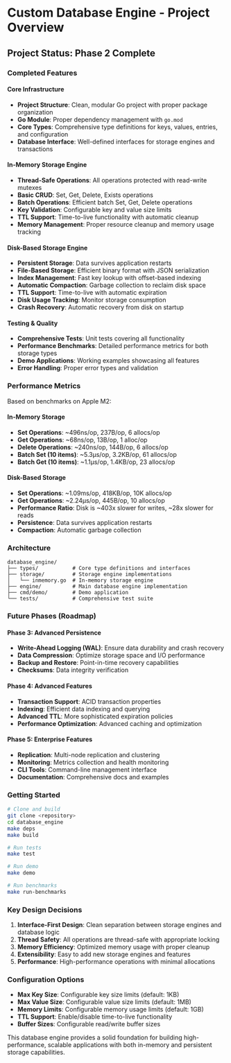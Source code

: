 # Custom Database Engine - Project Overview

## Project Status: Phase 2 Complete

### Completed Features

#### Core Infrastructure
- **Project Structure**: Clean, modular Go project with proper package organization
- **Go Module**: Proper dependency management with `go.mod`
- **Core Types**: Comprehensive type definitions for keys, values, entries, and configuration
- **Database Interface**: Well-defined interfaces for storage engines and transactions

#### In-Memory Storage Engine
- **Thread-Safe Operations**: All operations protected with read-write mutexes
- **Basic CRUD**: Set, Get, Delete, Exists operations
- **Batch Operations**: Efficient batch Set, Get, Delete operations
- **Key Validation**: Configurable key and value size limits
- **TTL Support**: Time-to-live functionality with automatic cleanup
- **Memory Management**: Proper resource cleanup and memory usage tracking

#### Disk-Based Storage Engine
- **Persistent Storage**: Data survives application restarts
- **File-Based Storage**: Efficient binary format with JSON serialization
- **Index Management**: Fast key lookup with offset-based indexing
- **Automatic Compaction**: Garbage collection to reclaim disk space
- **TTL Support**: Time-to-live with automatic expiration
- **Disk Usage Tracking**: Monitor storage consumption
- **Crash Recovery**: Automatic recovery from disk on startup

#### Testing & Quality
- **Comprehensive Tests**: Unit tests covering all functionality
- **Performance Benchmarks**: Detailed performance metrics for both storage types
- **Demo Applications**: Working examples showcasing all features
- **Error Handling**: Proper error types and validation

### Performance Metrics

Based on benchmarks on Apple M2:

#### In-Memory Storage
- **Set Operations**: ~496ns/op, 237B/op, 6 allocs/op
- **Get Operations**: ~68ns/op, 13B/op, 1 alloc/op  
- **Delete Operations**: ~240ns/op, 144B/op, 6 allocs/op
- **Batch Set (10 items)**: ~5.3μs/op, 3.2KB/op, 61 allocs/op
- **Batch Get (10 items)**: ~1.1μs/op, 1.4KB/op, 23 allocs/op

#### Disk-Based Storage
- **Set Operations**: ~1.09ms/op, 418KB/op, 10K allocs/op
- **Get Operations**: ~2.24μs/op, 445B/op, 10 allocs/op
- **Performance Ratio**: Disk is ~403x slower for writes, ~28x slower for reads
- **Persistence**: Data survives application restarts
- **Compaction**: Automatic garbage collection

### Architecture

```
database_engine/
├── types/           # Core type definitions and interfaces
├── storage/         # Storage engine implementations
│   └── inmemory.go  # In-memory storage engine
├── engine/          # Main database engine implementation
├── cmd/demo/        # Demo application
└── tests/           # Comprehensive test suite
```

### Future Phases (Roadmap)

#### Phase 3: Advanced Persistence
- **Write-Ahead Logging (WAL)**: Ensure data durability and crash recovery
- **Data Compression**: Optimize storage space and I/O performance
- **Backup and Restore**: Point-in-time recovery capabilities
- **Checksums**: Data integrity verification

#### Phase 4: Advanced Features  
- **Transaction Support**: ACID transaction properties
- **Indexing**: Efficient data indexing and querying
- **Advanced TTL**: More sophisticated expiration policies
- **Performance Optimization**: Advanced caching and optimization

#### Phase 5: Enterprise Features
- **Replication**: Multi-node replication and clustering
- **Monitoring**: Metrics collection and health monitoring
- **CLI Tools**: Command-line management interface
- **Documentation**: Comprehensive docs and examples

### Getting Started

```bash
# Clone and build
git clone <repository>
cd database_engine
make deps
make build

# Run tests
make test

# Run demo
make demo

# Run benchmarks
make run-benchmarks
```

### Key Design Decisions

1. **Interface-First Design**: Clean separation between storage engines and database logic
2. **Thread Safety**: All operations are thread-safe with appropriate locking
3. **Memory Efficiency**: Optimized memory usage with proper cleanup
4. **Extensibility**: Easy to add new storage engines and features
5. **Performance**: High-performance operations with minimal allocations

### Configuration Options

- **Max Key Size**: Configurable key size limits (default: 1KB)
- **Max Value Size**: Configurable value size limits (default: 1MB)
- **Memory Limits**: Configurable memory usage limits (default: 1GB)
- **TTL Support**: Enable/disable time-to-live functionality
- **Buffer Sizes**: Configurable read/write buffer sizes

This database engine provides a solid foundation for building high-performance, scalable applications with both in-memory and persistent storage capabilities.
